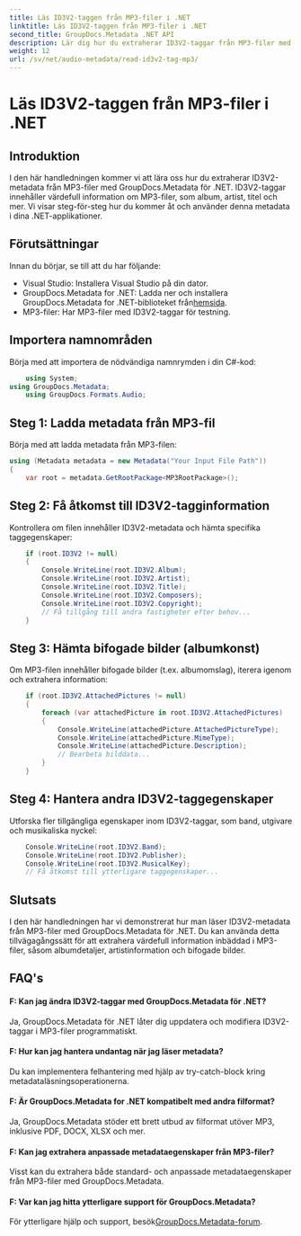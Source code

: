 ```yaml
---
title: Läs ID3V2-taggen från MP3-filer i .NET
linktitle: Läs ID3V2-taggen från MP3-filer i .NET
second_title: GroupDocs.Metadata .NET API
description: Lär dig hur du extraherar ID3V2-taggar från MP3-filer med GroupDocs.Metadata for .NET. Få åtkomst till album, artist och mer programmatiskt.
weight: 12
url: /sv/net/audio-metadata/read-id3v2-tag-mp3/
---
```


# Läs ID3V2-taggen från MP3-filer i .NET

## Introduktion
I den här handledningen kommer vi att lära oss hur du extraherar ID3V2-metadata från MP3-filer med GroupDocs.Metadata för .NET. ID3V2-taggar innehåller värdefull information om MP3-filer, som album, artist, titel och mer. Vi visar steg-för-steg hur du kommer åt och använder denna metadata i dina .NET-applikationer.
## Förutsättningar
Innan du börjar, se till att du har följande:
- Visual Studio: Installera Visual Studio på din dator.
-  GroupDocs.Metadata for .NET: Ladda ner och installera GroupDocs.Metadata for .NET-biblioteket från[hemsida](https://releases.groupdocs.com/metadata/net/).
- MP3-filer: Har MP3-filer med ID3V2-taggar för testning.

## Importera namnområden
Börja med att importera de nödvändiga namnrymden i din C#-kod:
```csharp
    using System;
using GroupDocs.Metadata;
    using GroupDocs.Formats.Audio;
```
## Steg 1: Ladda metadata från MP3-fil
Börja med att ladda metadata från MP3-filen:
```csharp
using (Metadata metadata = new Metadata("Your Input File Path"))
{
    var root = metadata.GetRootPackage<MP3RootPackage>();
```
## Steg 2: Få åtkomst till ID3V2-tagginformation
Kontrollera om filen innehåller ID3V2-metadata och hämta specifika taggegenskaper:
```csharp
    if (root.ID3V2 != null)
    {
        Console.WriteLine(root.ID3V2.Album);
        Console.WriteLine(root.ID3V2.Artist);
        Console.WriteLine(root.ID3V2.Title);
        Console.WriteLine(root.ID3V2.Composers);
        Console.WriteLine(root.ID3V2.Copyright);
        // Få tillgång till andra fastigheter efter behov...
    }
```
## Steg 3: Hämta bifogade bilder (albumkonst)
Om MP3-filen innehåller bifogade bilder (t.ex. albumomslag), iterera igenom och extrahera information:
```csharp
    if (root.ID3V2.AttachedPictures != null)
    {
        foreach (var attachedPicture in root.ID3V2.AttachedPictures)
        {
            Console.WriteLine(attachedPicture.AttachedPictureType);
            Console.WriteLine(attachedPicture.MimeType);
            Console.WriteLine(attachedPicture.Description);
            // Bearbeta bilddata...
        }
    }
```
## Steg 4: Hantera andra ID3V2-taggegenskaper
Utforska fler tillgängliga egenskaper inom ID3V2-taggar, som band, utgivare och musikaliska nyckel:
```csharp
    Console.WriteLine(root.ID3V2.Band);
    Console.WriteLine(root.ID3V2.Publisher);
    Console.WriteLine(root.ID3V2.MusicalKey);
    // Få åtkomst till ytterligare taggegenskaper...
```

## Slutsats
I den här handledningen har vi demonstrerat hur man läser ID3V2-metadata från MP3-filer med GroupDocs.Metadata för .NET. Du kan använda detta tillvägagångssätt för att extrahera värdefull information inbäddad i MP3-filer, såsom albumdetaljer, artistinformation och bifogade bilder.

## FAQ's
#### F: Kan jag ändra ID3V2-taggar med GroupDocs.Metadata för .NET?
Ja, GroupDocs.Metadata för .NET låter dig uppdatera och modifiera ID3V2-taggar i MP3-filer programmatiskt.
#### F: Hur kan jag hantera undantag när jag läser metadata?
Du kan implementera felhantering med hjälp av try-catch-block kring metadataläsningsoperationerna.
#### F: Är GroupDocs.Metadata for .NET kompatibelt med andra filformat?
Ja, GroupDocs.Metadata stöder ett brett utbud av filformat utöver MP3, inklusive PDF, DOCX, XLSX och mer.
#### F: Kan jag extrahera anpassade metadataegenskaper från MP3-filer?
Visst kan du extrahera både standard- och anpassade metadataegenskaper från MP3-filer med GroupDocs.Metadata.
#### F: Var kan jag hitta ytterligare support för GroupDocs.Metadata?
 För ytterligare hjälp och support, besök[GroupDocs.Metadata-forum](https://forum.groupdocs.com/c/metadata/14).